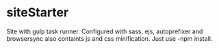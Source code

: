 # siteStarter

Site with gulp task runner. Configured with sass, ejs, autoprefixer and browsersync also containts js and css minification. 
Just use -npm install.
